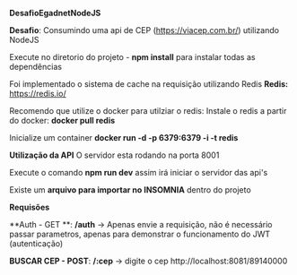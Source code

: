 **DesafioEgadnetNodeJS**

**Desafio**: Consumindo uma api de CEP (https://viacep.com.br/) utilizando NodeJS

Execute no diretorio do projeto - **npm install**
para instalar todas as dependências

Foi implementado o sistema de cache na requisição utilizando Redis
**Redis:** https://redis.io/

Recomendo que utilize o docker para utilziar o redis:
Instale o redis a partir do docker: **docker pull redis**

Inicialize um container **docker run -d -p 6379:6379 -i -t redis**

**Utilização da API**
O servidor esta rodando na porta 8001

Execute o comando **npm run dev** assim irá iniciar o servidor das api's

Existe um **arquivo para importar no INSOMNIA** dentro do projeto

**Requisões**

**Auth - GET **: **/auth**       -> Apenas envie a requisição, não é necessário passar parametros, apenas para demonstrar o funcionamento do JWT (autenticação)

**BUSCAR CEP - POST**: **/:cep** -> digite o cep http://localhost:8081/89140000

